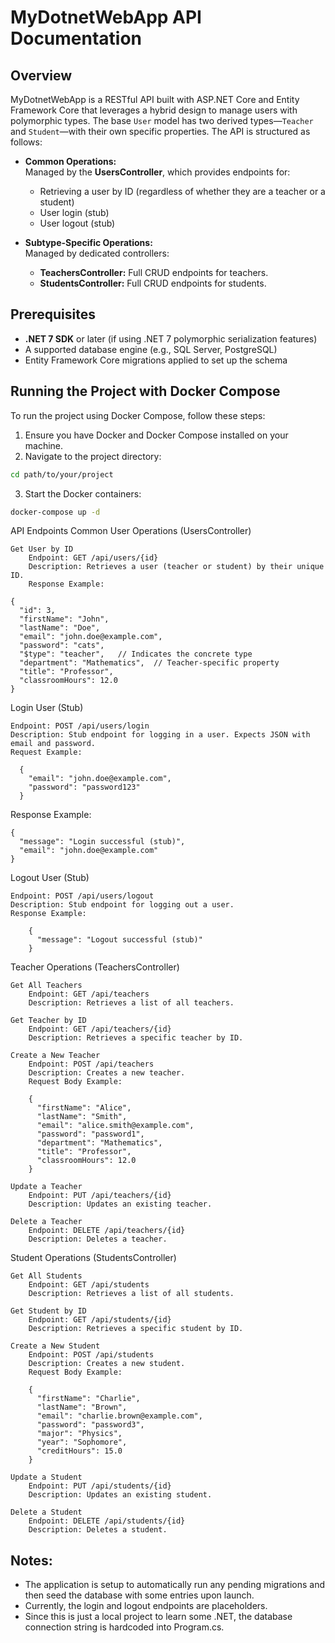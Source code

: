 # MyDotnetWebApp API Documentation

## Overview

MyDotnetWebApp is a RESTful API built with ASP.NET Core and Entity Framework Core that leverages a hybrid design to manage users with polymorphic types. The base `User` model has two derived types—`Teacher` and `Student`—with their own specific properties. The API is structured as follows:

- **Common Operations:**  
  Managed by the **UsersController**, which provides endpoints for:

  - Retrieving a user by ID (regardless of whether they are a teacher or a student)
  - User login (stub)
  - User logout (stub)

- **Subtype-Specific Operations:**  
  Managed by dedicated controllers:
  - **TeachersController:** Full CRUD endpoints for teachers.
  - **StudentsController:** Full CRUD endpoints for students.

## Prerequisites

- **.NET 7 SDK** or later (if using .NET 7 polymorphic serialization features)
- A supported database engine (e.g., SQL Server, PostgreSQL)
- Entity Framework Core migrations applied to set up the schema

## Running the Project with Docker Compose

To run the project using Docker Compose, follow these steps:

1. Ensure you have Docker and Docker Compose installed on your machine.
2. Navigate to the project directory:

```sh
cd path/to/your/project
```

3. Start the Docker containers:

```sh
docker-compose up -d
```

API Endpoints
Common User Operations (UsersController)

    Get User by ID
        Endpoint: GET /api/users/{id}
        Description: Retrieves a user (teacher or student) by their unique ID.
        Response Example:

    {
      "id": 3,
      "firstName": "John",
      "lastName": "Doe",
      "email": "john.doe@example.com",
      "password": "cats",
      "$type": "teacher",   // Indicates the concrete type
      "department": "Mathematics",  // Teacher-specific property
      "title": "Professor",
      "classroomHours": 12.0
    }

Login User (Stub)

    Endpoint: POST /api/users/login
    Description: Stub endpoint for logging in a user. Expects JSON with email and password.
    Request Example:

      {
        "email": "john.doe@example.com",
        "password": "password123"
      }

Response Example:

    {
      "message": "Login successful (stub)",
      "email": "john.doe@example.com"
    }

Logout User (Stub)

    Endpoint: POST /api/users/logout
    Description: Stub endpoint for logging out a user.
    Response Example:

        {
          "message": "Logout successful (stub)"
        }

Teacher Operations (TeachersController)

    Get All Teachers
        Endpoint: GET /api/teachers
        Description: Retrieves a list of all teachers.

    Get Teacher by ID
        Endpoint: GET /api/teachers/{id}
        Description: Retrieves a specific teacher by ID.

    Create a New Teacher
        Endpoint: POST /api/teachers
        Description: Creates a new teacher.
        Request Body Example:

        {
          "firstName": "Alice",
          "lastName": "Smith",
          "email": "alice.smith@example.com",
          "password": "password1",
          "department": "Mathematics",
          "title": "Professor",
          "classroomHours": 12.0
        }

    Update a Teacher
        Endpoint: PUT /api/teachers/{id}
        Description: Updates an existing teacher.

    Delete a Teacher
        Endpoint: DELETE /api/teachers/{id}
        Description: Deletes a teacher.

Student Operations (StudentsController)

    Get All Students
        Endpoint: GET /api/students
        Description: Retrieves a list of all students.

    Get Student by ID
        Endpoint: GET /api/students/{id}
        Description: Retrieves a specific student by ID.

    Create a New Student
        Endpoint: POST /api/students
        Description: Creates a new student.
        Request Body Example:

        {
          "firstName": "Charlie",
          "lastName": "Brown",
          "email": "charlie.brown@example.com",
          "password": "password3",
          "major": "Physics",
          "year": "Sophomore",
          "creditHours": 15.0
        }

    Update a Student
        Endpoint: PUT /api/students/{id}
        Description: Updates an existing student.

    Delete a Student
        Endpoint: DELETE /api/students/{id}
        Description: Deletes a student.

## Notes:

- The application is setup to automatically run any pending migrations and then seed the database with some entries upon launch.
- Currently, the login and logout endpoints are placeholders.
- Since this is just a local project to learn some .NET, the database connection string is hardcoded into Program.cs.
